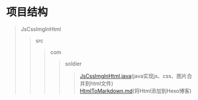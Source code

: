 # 项目结构
>JsCssImgInHtml
>>src   
>>>com   
>>>>soldier   
>>>>>[JsCssImgInHtml.java](src/com/soldier/JsCssImgInHtml.java)(java实现js、css、图片合并到html文件)<br>
>>>>>[HtmlToMarkdown.md](src/com/soldier/HtmlToMarkdown.md)(将Html添加到Hexo博客)<br>